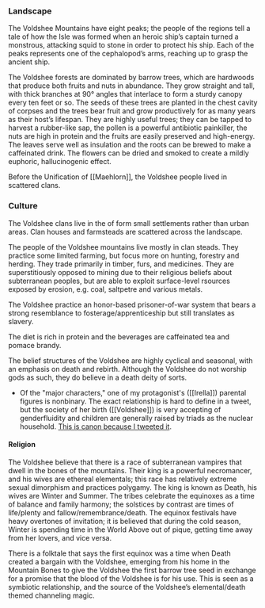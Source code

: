 ### Landscape

The Voldshee Mountains have eight peaks; the people of the  regions tell a tale of how the Isle was formed when an heroic ship’s captain turned a monstrous, attacking squid to stone in order to protect his ship. Each of the peaks represents one of the cephalopod’s arms, reaching up to grasp the ancient ship.

The Voldshee forests are dominated by barrow trees, which are hardwoods that produce both fruits and nuts in abundance. They grow straight and tall, with thick branches at 90° angles that interlace to form a sturdy canopy every ten feet or so. The seeds of these trees are planted in the chest cavity of corpses and the trees bear fruit and grow productively for as many years as their host’s lifespan. They are highly useful trees; they can be tapped to harvest a rubber-like sap, the pollen is a powerful antibiotic painkiller, the nuts are high in protein and the fruits are easily preserved and high-energy. The leaves serve well as insulation and the roots can be brewed to make a caffeinated drink. The flowers can be dried and smoked to create a mildly euphoric, hallucinogenic effect.

Before the Unification of [[Maehlorn]], the Voldshee people lived in scattered clans. 

### Culture

The Voldshee clans live in the  of form small settlements rather than urban areas. Clan houses and farmsteads are scattered across the landscape. 

The people of the Voldshee mountains live mostly in clan steads. They practice some limited farming, but focus more on hunting, forestry and herding. They trade primarily in timber, furs, and medicines. They are superstitiously opposed to mining due to their religious beliefs about subterranean peoples, but are able to exploit surface-level rsources exposed by erosion, e.g. coal, saltpetre and various metals.

The Voldshee practice an honor-based prisoner-of-war system that bears a strong resemblance to fosterage/apprenticeship but still translates as slavery.

The diet is rich in protein and the beverages are caffeinated tea and pomace brandy.

The belief structures of the Voldshee are highly cyclical and seasonal, with an emphasis on death and rebirth. Although the Voldshee do not worship gods as such, they do believe in a death deity of sorts.

- Of the "major characters," one of my protagonist's ([[Irella]]) parental figures is nonbinary. The exact relationship is hard to define in a tweet, but the society of her birth ([[Voldshee]]) is very accepting of genderfluidity and children are generally raised by triads as the nuclear household. [This is canon because I tweeted it](https://twitter.com/EleanorKonik/status/1474140795330564099). 

#### Religion 

The Voldshee believe that there is a race of subterranean vampires that dwell in the bones of the mountains. Their king is a powerful necromancer, and his wives are ethereal elementals; this race has relatively extreme sexual dimorphism and practices polygamy. The king is known as Death, his wives are Winter and Summer. The tribes celebrate the equinoxes as a time of balance and family harmony; the solstices by contrast are times of life/plenty and fallow/remembrance/death. The equinox festivals have heavy overtones of invitation; it is believed that during the cold season, Winter is spending time in the World Above out of pique, getting time away from her lovers, and vice versa.

There is a folktale that says the first equinox was a time when Death created a bargain with the Voldshee, emerging from his home in the Mountain Bones to give the Voldshee the first barrow tree seed in exchange for a promise that the blood of the Voldshee is for his use. This is seen as a symbiotic relationship, and the source of the Voldshee’s elemental/death themed channeling magic.
